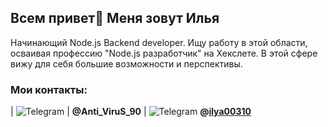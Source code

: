 ## Всем привет👋 Меня зовут Илья

Начинающий Node.js Backend developer.
Ищу работу в этой области, осваивая профессию "Node.js разработчик" на Хекслете.
В этой сфере вижу для себя большие возможности и перспективы.

### Мои контакты:
| ![Telegram](https://img.shields.io/badge/Telegram-2CA5E0?style=for-the-badge&logo=telegram&logoColor=white) | **@Anti_ViruS_90**             |
 ![Telegram](https://img.shields.io/badge/Telegram-2CA5E0?style=for-the-badge&logo=telegram&logoColor=white)  **@[ilya00310](https://t.me/Ilya_shikman)**
